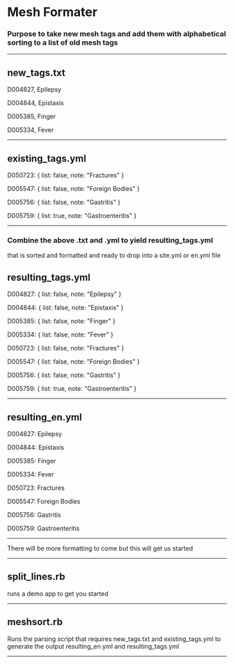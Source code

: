 # Mesh Formater

### Purpose to take new mesh tags and add them with alphabetical sorting to a list of old mesh tags 


---

## new_tags.txt

D004827, Epilepsy

D004844, Epistaxis

D005385, Finger

D005334, Fever

---

## existing_tags.yml

D050723: { list: false, note: "Fractures" }

D005547: { list: false, note: "Foreign Bodies" }

D005756: { list: false, note: "Gastritis" }

D005759: { list: true, note: "Gastroenteritis" }

---

### Combine the above .txt and .yml to yield resulting_tags.yml 
that is sorted and formatted and ready to drop into a site.yml or en.yml file



## resulting_tags.yml

D004827: { list: false, note: "Epilepsy" }

D004844: { list: false, note: "Epistaxis" }

D005385: { list: false, note: "Finger" }

D005334: { list: false, note: "Fever" }

D050723: { list: false, note: "Fractures" }

D005547: { list: false, note: "Foreign Bodies" }

D005756: { list: false, note: "Gastritis" }

D005759: { list: true, note: "Gastroenteritis" }


---

## resulting_en.yml

D004827: Epilepsy

D004844: Epistaxis

D005385: Finger

D005334: Fever

D050723: Fractures

D005547: Foreign Bodies

D005756: Gastritis

D005759: Gastroenteritis


---

There will be more formatting to come but this will get us started

---

## split_lines.rb 

runs a demo app to get you started

---

## meshsort.rb

Runs the parsing script that requires new_tags.txt and existing_tags.yml to generate the output resulting_en.yml and resulting_tags.yml

---










